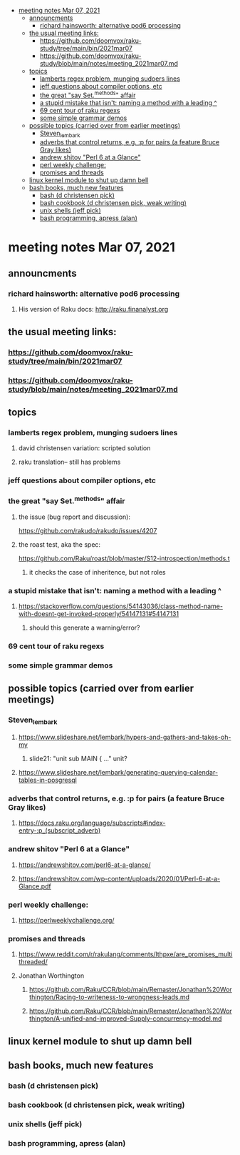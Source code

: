 - [meeting notes Mar 07, 2021](#orgbd61999)
  - [announcments](#org3b842db)
    - [richard hainsworth: alternative pod6 processing](#org0fd3b10)
  - [the usual meeting links:](#org7d01ea2)
    - [<https://github.com/doomvox/raku-study/tree/main/bin/2021mar07>](#org28f6a16)
    - [<https://github.com/doomvox/raku-study/blob/main/notes/meeting_2021mar07.md>](#orgc30cf3b)
  - [topics](#org5f6cac7)
    - [lamberts regex problem, munging sudoers lines](#org9e78e4b)
    - [jeff questions about compiler options, etc](#org9de8523)
    - [the great "say Set.<sup>methods</sup>" affair](#org3a1c805)
    - [a stupid mistake that isn't: naming a method with a leading ^](#org61da82a)
    - [69 cent tour of raku regexs](#org692f9fe)
    - [some simple grammar demos](#org5e21679)
  - [possible topics (carried over from earlier meetings)](#orgb616031)
    - [Steven<sub>lembark</sub>](#orgaf992cf)
    - [adverbs that control returns, e.g. :p for pairs (a feature Bruce Gray likes)](#orgae4762e)
    - [andrew shitov "Perl 6 at a Glance"](#org1c773c7)
    - [perl weekly challenge:](#org8792ba9)
    - [promises and threads](#org576e358)
  - [linux kernel module to shut up damn bell](#org16f1327)
  - [bash books, much new features](#orgca909d9)
    - [bash          (d christensen pick)](#orgc3fc96d)
    - [bash cookbook (d christensen pick, weak writing)](#org446fa79)
    - [unix shells (jeff pick)](#orga6ef043)
    - [bash programming, apress (alan)](#orgb045ff4)


<a id="orgbd61999"></a>

# meeting notes Mar 07, 2021


<a id="org3b842db"></a>

## announcments


<a id="org0fd3b10"></a>

### richard hainsworth: alternative pod6 processing

1.  His version of Raku docs: <http://raku.finanalyst.org>


<a id="org7d01ea2"></a>

## the usual meeting links:


<a id="org28f6a16"></a>

### <https://github.com/doomvox/raku-study/tree/main/bin/2021mar07>


<a id="orgc30cf3b"></a>

### <https://github.com/doomvox/raku-study/blob/main/notes/meeting_2021mar07.md>


<a id="org5f6cac7"></a>

## topics


<a id="org9e78e4b"></a>

### lamberts regex problem, munging sudoers lines

1.  david christensen variation: scripted solution

2.  raku translation&#x2013; still has problems


<a id="org9de8523"></a>

### jeff questions about compiler options, etc


<a id="org3a1c805"></a>

### the great "say Set.<sup>methods</sup>" affair

1.  the issue (bug report and discussion):

    <https://github.com/rakudo/rakudo/issues/4207>

2.  the roast test, aka the spec:

    <https://github.com/Raku/roast/blob/master/S12-introspection/methods.t>
    
    1.  it checks the case of inheritence, but not roles


<a id="org61da82a"></a>

### a stupid mistake that isn't: naming a method with a leading ^

1.  <https://stackoverflow.com/questions/54143036/class-method-name-with-doesnt-get-invoked-properly/54147131#54147131>

    1.  should this generate a warning/error?


<a id="org692f9fe"></a>

### 69 cent tour of raku regexs


<a id="org5e21679"></a>

### some simple grammar demos


<a id="orgb616031"></a>

## possible topics (carried over from earlier meetings)


<a id="orgaf992cf"></a>

### Steven<sub>lembark</sub>

1.  <https://www.slideshare.net/lembark/hypers-and-gathers-and-takes-oh-my>

    1.  slide21:  "unit sub MAIN { &#x2026;"  unit?

2.  <https://www.slideshare.net/lembark/generating-querying-calendar-tables-in-posgresql>


<a id="orgae4762e"></a>

### adverbs that control returns, e.g. :p for pairs (a feature Bruce Gray likes)

1.  <https://docs.raku.org/language/subscripts#index-entry-:p_(subscript_adverb)>


<a id="org1c773c7"></a>

### andrew shitov "Perl 6 at a Glance"

1.  <https://andrewshitov.com/perl6-at-a-glance/>

2.  <https://andrewshitov.com/wp-content/uploads/2020/01/Perl-6-at-a-Glance.pdf>


<a id="org8792ba9"></a>

### perl weekly challenge:

1.  <https://perlweeklychallenge.org/>


<a id="org576e358"></a>

### promises and threads

1.  <https://www.reddit.com/r/rakulang/comments/lthpxe/are_promises_multithreaded/>

2.  Jonathan Worthington

    1.  <https://github.com/Raku/CCR/blob/main/Remaster/Jonathan%20Worthington/Racing-to-writeness-to-wrongness-leads.md>
    
    2.  <https://github.com/Raku/CCR/blob/main/Remaster/Jonathan%20Worthington/A-unified-and-improved-Supply-concurrency-model.md>


<a id="org16f1327"></a>

## linux kernel module to shut up damn bell


<a id="orgca909d9"></a>

## bash books, much new features


<a id="orgc3fc96d"></a>

### bash          (d christensen pick)


<a id="org446fa79"></a>

### bash cookbook (d christensen pick, weak writing)


<a id="orga6ef043"></a>

### unix shells (jeff pick)


<a id="orgb045ff4"></a>

### bash programming, apress (alan)
